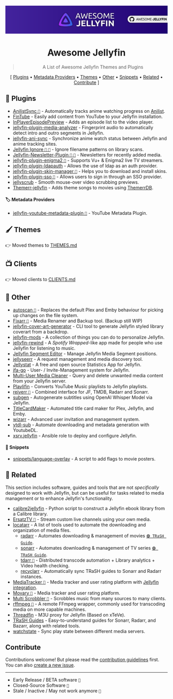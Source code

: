 <!--lint disable awesome-heading awesome-toc-->

<p align="center">
  <img src="/assets/banner.png" />
  <h1 align="center">Awesome Jellyfin</h1>
</p>


<blockquote align="center"> A List of Awesome Jellyfin Themes and Plugins</blockquote>

<p align="center">
[
  <a href="#-plugins">Plugins</a> •
  <a href="#%EF%B8%8F-metadata-providers">Metadata Providers</a> •
  <a href="THEMES.md">Themes</a> •
  <a href="#-other">Other</a> • 
  <a href="#-snippets">Snippets</a> •
  <a href="#-related">Related</a> • 
  <a href="#contribute">Contribute</a>
]
</p>


## 🧩 Plugins
- [AnilistSync ` 📅 `](https://github.com/ARufenach/AnilistSync) - Automatically tracks anime watching progress on [Anilist](https://anilist.co/).
- [FinTube](https://github.com/AECX/FinTube) - Easily add content from YouTube to your Jellyfin installation.
- [InPlayerEpisodePreview](https://github.com/Namo2/InPlayerEpisodePreview) - Adds an episode list to the video player.
- [jellyfin-plugin-media-analyzer](https://github.com/endrl/jellyfin-plugin-media-analyzer) - Fingerprint audio to automatically detect intro and outro segments in Jellyfin.
- [jellyfin-ani-sync](https://github.com/vosmiic/jellyfin-ani-sync) - Synchronize anime watch status between Jellyfin and anime tracking sites.
- [Jellyfin Ignore ` 🔸 ` `📅`](https://github.com/fdett/jellyfin-ignore/) - Ignore filename patterns on library scans.
- [Jellyfin-Newsletter-Plugin ` 🔸 ` `📅`](https://github.com/Cloud9Developer/Jellyfin-Newsletter-Plugin) - Newsletters for recently added media.
- [jellyfin-plugin-enigma2 `📅`](https://github.com/knackebrot/jellyfin-plugin-enigma2) - Supports Vu+ & Enigma2 live TV streamers.
- [jellyfin-plugin-ldapauth](https://github.com/jellyfin/jellyfin-plugin-ldapauth) - Allows the use of ldap as an auth provider.
- [jellyfin-plugin-skin-manager ` 📅 `](https://github.com/danieladov/jellyfin-plugin-skin-manager) - Helps you to download and install skins.
- [jellyfin-plugin-sso ` 🔸 `](https://github.com/9p4/jellyfin-plugin-sso) - Allows users to sign in through an SSO provider.
- [jellyscrub](https://github.com/nicknsy/jellyscrub) - Smooth mouse-over video scrubbing previews.
- [Themerr-jellyfin](https://github.com/LizardByte/Themerr-jellyfin) - Adds theme songs to movies using [ThemerrDB](https://app.lizardbyte.dev/ThemerrDB/).


#### 🏷️ Metadata Providers

- [jellyfin-youtube-metadata-plugin `📅`](https://github.com/ankenyr/jellyfin-youtube-metadata-plugin) - YouTube Metadata Plugin.


## 🖌️ Themes

👉 Moved themes to [THEMES.md](THEMES.md)

## 📺 Clients

👉 Moved clients to [CLIENTS.md](CLIENTS.md)

## 👾 Other

- [autoscan `📅`](https://github.com/Cloudbox/autoscan) - Replaces the default Plex and Emby behaviour for picking up changes on the file system.
- [Fixarr ` 🔸 `](https://github.com/sachinsenal0x64/FIXARR) - Media Renamer and Backup tool. (Backup still WIP)
- [jellyfin-cover-art-generator](https://github.com/Tetrax-10/jellyfin-cover-art-generator) - CLI tool to generate Jellyfin styled library coverart from a backdrop.
- [jellyfin-mods](https://github.com/BobHasNoSoul/jellyfin-mods) - A collection of things you can do to personalize Jellyfin.
- [jellyfin-rewind](https://github.com/Chaphasilor/jellyfin-rewind) - A *Spotify Wrapped*-like app made for people who use Jellyfin for listening to music.
- [Jellyfin Segment Editor](https://github.com/endrl/segment-editor) - Manage Jellyfin Media Segment positions.
- [jellyseerr](https://github.com/Fallenbagel/jellyseerr) - A request management and media discovery tool.
- [Jellystat](https://github.com/CyferShepard/Jellystat) - A free and open source Statistics App for Jellyfin.
- [jfa-go](https://github.com/hrfee/jfa-go) - User- / Invite-Management system for Jellyfin.
- [Multi-User Media Cleaner](https://github.com/terrelsa13/MUMC) - Query and delete unwanted media content from your Jellyfin server.
- [Playlifin](https://gitlab.com/Krafting/playlifin-gtk) - Converts YouTube Music playlists to Jellyfin playlists.
- [reiverr ` 🔸 `](https://github.com/aleksilassila/reiverr) - Combined interface for JF, TMDB, Radarr and Sonarr.
- [subgen](https://github.com/McCloudS/subgen) - Autogenerate subtitles using OpenAI Whisper Model via Jellyfin.
- [TitleCardMaker](https://github.com/CollinHeist/TitleCardMaker) - Automated title card maker for Plex, Jellyfin, and Emby.
- [wizarr](https://github.com/Wizarrrr/wizarr) - Advanced user invitation and management system.
- [ytdl-sub](https://github.com/jmbannon/ytdl-sub) - Automate downloading and metadata generation with YoutubeDL.
- [xsrv.jellyfin](https://github.com/nodiscc/xsrv/tree/master/roles/jellyfin) - Ansible role to deploy and configure Jellyfin.

#### 📜 Snippets

<!--lint ignore awesome-list-item-->
- [snippets/language-overlay](snippets/language-overlay) - A script to add flags to movie posters.


## 🌌 Related

This section includes software, guides and tools that are not *specifically* designed to work with Jellyfin, but can be useful for tasks related to media management or to enhance Jellyfin's functionality.

- [calibre2jellyfin](https://github.com/shawn61cp/calibre2jellyfin) - Python script to construct a Jellyfin ebook library from a Calibre library.
- [ErsatzTV ` 🔸 `](https://github.com/jasongdove/ErsatzTV) - Stream custom live channels using your own media.
- [locatarr](https://github.com/Locatarr/Locatarr) - A list of tools used to automate the downloading and organization of media files.
  - [radarr](https://github.com/Radarr/Radarr) - Automates downloading & management of movies [`🟣 TRaSH Guide`](https://trash-guides.info/Radarr/).
  - [sonarr](https://github.com/Sonarr/Sonarr) - Automates downloading & management of TV series [`🟣 TRaSH Guide`](https://trash-guides.info/Sonarr/).
  - [tdarr ` 📛 `](https://github.com/HaveAGitGat/Tdarr) - Distributed transcode automation + Library analytics + Video health checking.
  - [recyclarr](https://github.com/recyclarr/recyclarr) - Automatically sync TRaSH guides to Sonarr and Radarr instances.
- [MediaTracker `📅`](https://github.com/bonukai/MediaTracker) - Media tracker and user rating platform with [Jellyfin integration](https://github.com/bonukai/jellyfin-plugin-mediatracker).
- [Movary ` 🔸 `](https://github.com/leepeuker/movary) - Media tracker and user rating platform.
- [Multi Scrobbler ` 🔸 `](https://github.com/foxxmd/multi-scrobbler) - Scrobbles music from many sources to many clients.
- [rffmpeg `📅`](https://github.com/joshuaboniface/rffmpeg) - A remote FFmpeg wrapper, commonly used for transcoding media on more capable machines.
- [Threadfin](https://github.com/Threadfin/Threadfin) - M3U proxy for Jellyfin (Based on xTeVe).
- [TRaSH Guides](https://trash-guides.info/) - Easy-to-understand guides for Sonarr, Radarr, and Bazarr, along with related tools.
- [watchstate](https://github.com/ArabCoders/watchstate) - Sync play state between different media servers.


## Contribute

Contributions welcome! But please read the [contribution guidelines](CONTRIBUTING.md) first.  
You can also [create a new issue](https://github.com/awesome-jellyfin/awesome-jellyfin/issues/new).

---

<!--lint ignore unordered-list-marker-style-->
* Early Release / BETA software ` 🔸 `
* Closed-Source Software ` 📛 `
* Stale / Inactive / May not work anymore ` 📅 `
